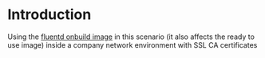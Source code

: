 # Introduction

Using the [fluentd onbuild image](https://hub.docker.com/r/fluent/fluentd/) in this scenario (it also affects the ready to use image) inside a company network environment with SSL CA certificates 